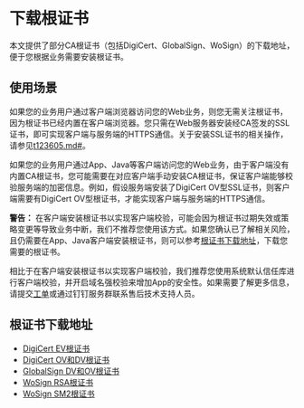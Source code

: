 # 下载根证书

本文提供了部分CA根证书（包括DigiCert、GlobalSign、WoSign）的下载地址，便于您根据业务需要安装根证书。

## 使用场景

如果您的业务用户通过客户端浏览器访问您的Web业务，则您无需关注根证书，因为根证书已经内置在客户端浏览器。您只需在Web服务器安装经CA签发的SSL证书，即可实现客户端与服务端的HTTPS通信。关于安装SSL证书的相关操作，请参见[t123605.md\#](/cn.zh-CN/证书安装/SSL证书安装指南.md)。

如果您的业务用户通过App、Java等客户端访问您的Web业务，由于客户端没有内置CA根证书，您可能需要在对应客户端手动安装CA根证书，保证客户端能够校验服务端的加密信息。例如，假设服务端安装了DigiCert OV型SSL证书，则客户端需要有DigiCert OV型根证书，才能实现客户端与服务端的HTTPS通信。

**警告：** 在客户端安装根证书以实现客户端校验，可能会因为根证书过期失效或策略变更等导致业务中断，我们不推荐您使用该方式。如果您确认已了解相关风险，且仍需要在App、Java客户端安装根证书，则可以参考[根证书下载地址](#section_hve_mh4_1gv)，下载您需要的根证书。

相比于在客户端安装根证书以实现客户端校验，我们推荐您使用系统默认信任库进行客户端校验，并开启域名强校验来增加App的安全性。如果需要了解更多信息，请提交[工单](https://selfservice.console.aliyun.com/ticket/category/cas)或通过钉钉服务群联系售后技术支持人员。

## 根证书下载地址

-   [DigiCert EV根证书](http://docs-aliyun.cn-hangzhou.oss.aliyun-inc.com/assets/attach/170239/cn_zh/1597374203590/Digicert-EV-root.cer)
-   [DigiCert OV和DV根证书](http://docs-aliyun.cn-hangzhou.oss.aliyun-inc.com/assets/attach/170239/cn_zh/1597374262030/Digicert-OV-DV-root.cer)
-   [GlobalSign DV和OV根证书](http://docs-aliyun.cn-hangzhou.oss.aliyun-inc.com/assets/attach/182164/cn_zh/1620365676642/GlobalSign-DV%26OV-root.cer)
-   [WoSign RSA根证书](http://docs-aliyun.cn-hangzhou.oss.aliyun-inc.com/assets/attach/170239/cn_zh/1597374308597/WoSign-RSA-root.crt)
-   [WoSign SM2根证书](http://docs-aliyun.cn-hangzhou.oss.aliyun-inc.com/assets/attach/170239/cn_zh/1597374325372/WoSign-SM2.crt)

